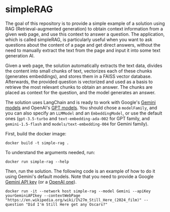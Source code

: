 # simpleRAG

The goal of this repository is to provide a simple example of a solution using RAG (Retrieval-augmented generation) to obtain context information from a given web page, and use this context to answer a question. The application, which is called simpleRAG, is particularly useful when you want to ask questions about the content of a page and get direct answers, without the need to manually extract the text from the page and input it into some text generation AI.

Given a web page, the solution automatically extracts the text data, divides the content into small chunks of text, vectorizes each of these chunks (generates embeddings), and stores them in a FAISS vector database. Afterwards, the provided question is vectorized and used as a basis to retrieve the most relevant chunks to obtain an answer. The chunks are placed as context for the question, and the model generates an answer.

The solution uses LangChain and is ready to work with Google's [Gemini models](https://ai.google.dev/gemini-api/docs/models/gemini) and OpenAI's [GPT models](https://platform.openai.com/docs/models). You should chose a `modelFamily`, and you can also specify an `LLMModel` and an `EmbeddingModel`, or use the default ones (`gpt-3.5-turbo` and `text-embedding-ada-002` for GPT family, and `gemini-1.5-flash` and `models/text-embedding-004` for Gemini family).

First, build the docker image:
```
docker build -t simple-rag .
```

To understand the arguments needed, run:
```
docker run simple-rag --help
```

Then, run the solution. The following code is an example of how to do it using Gemini's default models. Note that you need to provide a Google [Gemini API key](https://ai.google.dev/gemini-api/) (or a [OpenAI one](https://openai.com/index/openai-api/)).
```
docker run -it --network host simple-rag --model Gemini --apiKey yourGeminiAPIkey --contextWebPage "https://en.wikipedia.org/wiki/I%27m_Still_Here_(2024_film)" --question "Did I'm Still Here get any Oscars?"
```
